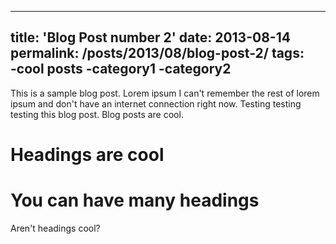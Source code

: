 ----
title: 'Blog Post number 2'
date: 2013-08-14
permalink: /posts/2013/08/blog-post-2/
tags:  
  -cool posts
  -category1
  -category2
---
This is a sample blog post. Lorem ipsum I can't remember the rest of lorem ipsum and don't have an internet connection right now. Testing testing testing this blog post. Blog posts are cool.

Headings are cool
======

You can have many headings
======
Aren't headings cool?
